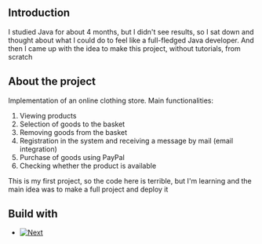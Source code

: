 ## Introduction 
I studied Java for about 4 months, but I didn't see results, so I sat down and thought about what 
I could do to feel like a full-fledged Java developer. 
And then I came up with the idea to make this project, without tutorials, from scratch

## About the project 
Implementation of an online clothing store. Main functionalities:
1. Viewing products
2. Selection of goods to the basket
3. Removing goods from the basket
4. Registration in the system and receiving a message by mail (email integration)
5. Purchase of goods using PayPal
6. Checking whether the product is available

This is my first project, so the code here is terrible, but I'm learning and the main idea was to make a full project and deploy it

## Build with
* [![Next][Next.js]][Next-url]







[Next.js]: https://img.shields.io/badge/Spring-000000?style=for-the-badge&logo=nextdotjs&logoColor=white
[Next-url]: https://nextjs.org/
